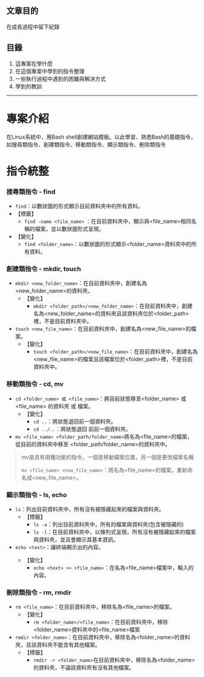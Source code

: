 ##  文章目的

在成長過程中留下紀錄

## 目錄
1. 這專案在學什麼
2. 在這個專案中學到的指令整理
3. 一些執行過程中遇到的困難與解決方式
4. 學到的教訓
****
# 專案介紹
在Linux系統中，用Bash shell創建網站模板。以此學習、熟悉Bash的基礎指令，如搜尋類指令、創建類指令、移動類指令、顯示類指令、刪除類指令

# 指令統整
### 搜尋類指令 - find
+ ```find```：以數狀圖的形式顯示目前資料夾中的所有資料。
+ 【標籤】
  + ```find -name <file_name>``` ：在目前資料夾中，顯示與<file_name>相同名稱的檔案，並以數狀圖形式呈現。
+ 【變化】
  + ```find <folder_name>```：以數狀圖的形式顯示<folder_name>資料夾中的所有資料。


### 創建類指令 - mkdir, touch
+ ```mkdir <new_folder_name>```：在目前資料夾中，創建名為<new_folder_name>的資料夾。
  + 【變化】
    + ```mkdir <folder_path>/<new_folder_name>```：在目前資料夾中，創建名為<new_folder_name>的資料夾且該資料夾位於<folder_path>裡，不是目前資料夾中。
+ ```touch <new_file_name>```：在目前資料夾中，創建名為<new_file_name>的檔案。
  + 【變化】
    + ```touch <folder_path>/<new_file_name>```：在目前資料夾中，創建名為<new_file_name>的檔案且該檔案位於<folder_path>裡，不是目前資料夾中。
### 移動類指令 - cd, mv
+ ```cd <folder_name> 或 <file_name>```：將目前狀態移至<folder_name> 或 <file_name> 的資料夾 或 檔案。
  + 【變化】
    + ```cd ..```：將狀態退回前一個資料夾。
    + ```cd ../..```：將狀態退回 前前一個資料夾。
+ ```mv <file_name> <folder_path/folder_name>```將名為<file_name>的檔案，從目前的資料夾中移至 <folder_path/folder_name>的資料夾中。
  
> mv是具有兩種功能的指令，一個是移動檔案位置，另一個是更改檔案名稱
>
> ```mv <file_name> <new_file_name>```：將名為<file_name>的檔案，重新命名成<new_file_name>。


### 顯示類指令 - ls, echo
+ ```ls```：列出目前資料夾中，所有沒有被隱藏起來的檔案與資料夾。
  + 【標籤】
     + ```ls -a```：列出目前資料夾中，所有的檔案與資料夾(包含被隱藏的)
     + ```ls -l```：在目前資料夾中，以條列式呈現，所有沒有被隱藏起來的檔案與資料夾，並且會顯示其基本資訊。
+ ```echo <text>```：讓終端顯示出<text>的內容。
  + 【變化】
      + ```echo <text> >> <file_name>```：在名為<file_name>檔案中，輸入<text>的內容。
### 刪除類指令 - rm, rmdir
+ ```rm <file_name>```：在目前資料夾中，移除名為<file_name>的檔案。
  + 【變化】
    + ```rm <folder_name>/<file_name>```：在目前資料夾中，移除<folder_name>資料夾中的<file_name>檔案
+ ```rmdir <folder_name>```：在目前資料夾中，移除名為<folder_name>的資料夾，且該資料夾不能含有其他檔案。
  + 【標籤】
    + ```rmdir -r <folder_name>```在目前資料夾中，移除名為<folder_name>的資料夾，不論該資料夾有沒有其他檔案。

